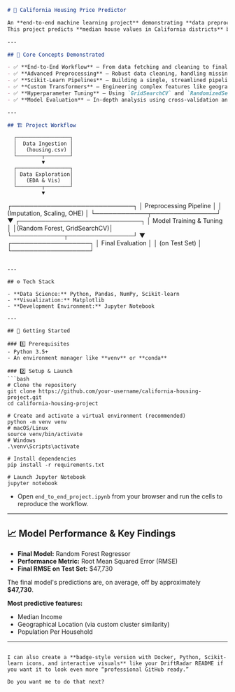 
```markdown
# 🏡 California Housing Price Predictor

An **end-to-end machine learning project** demonstrating **data preprocessing, feature engineering, and model tuning** with Scikit-Learn pipelines.  
This project predicts **median house values in California districts** based on census data.

---

## 📌 Core Concepts Demonstrated

- ✅ **End-to-End Workflow** – From data fetching and cleaning to final model evaluation.  
- ✅ **Advanced Preprocessing** – Robust data cleaning, handling missing values, and transforming features.  
- ✅ **Scikit-Learn Pipelines** – Building a single, streamlined pipeline for all data transformations.  
- ✅ **Custom Transformers** – Engineering complex features like geographical cluster similarity.  
- ✅ **Hyperparameter Tuning** – Using `GridSearchCV` and `RandomizedSearchCV` to find the best model configuration.  
- ✅ **Model Evaluation** – In-depth analysis using cross-validation and final testing.  

---

## 🏗️ Project Workflow

```

```
  ┌─────────────────┐
  │  Data Ingestion │
  │   (housing.csv) │
  └────────┬────────┘
           ▼
  ┌─────────────────┐
  │ Data Exploration│
  │   (EDA & Vis)   │
  └────────┬────────┘
           ▼
```

┌────────────────────────────┐
│  Preprocessing Pipeline    │
│ (Imputation, Scaling, OHE) │
└────────────┬───────────────┘
▼
┌────────────────────────────┐
│ Model Training & Tuning    │
│(Random Forest, GridSearchCV)│
└────────────┬───────────────┘
▼
┌──────────────────┐
│ Final Evaluation │
│   (on Test Set)  │
└──────────────────┘

````

---

## ⚙️ Tech Stack

- **Data Science:** Python, Pandas, NumPy, Scikit-learn  
- **Visualization:** Matplotlib  
- **Development Environment:** Jupyter Notebook  

---

## 🚀 Getting Started

### 1️⃣ Prerequisites
- Python 3.5+  
- An environment manager like **venv** or **conda**  

### 2️⃣ Setup & Launch
```bash
# Clone the repository
git clone https://github.com/your-username/california-housing-project.git
cd california-housing-project

# Create and activate a virtual environment (recommended)
python -m venv venv
# macOS/Linux
source venv/bin/activate
# Windows
.\venv\Scripts\activate

# Install dependencies
pip install -r requirements.txt

# Launch Jupyter Notebook
jupyter notebook
````

* Open `end_to_end_project.ipynb` from your browser and run the cells to reproduce the workflow.

---

## 📈 Model Performance & Key Findings

* **Final Model:** Random Forest Regressor
* **Performance Metric:** Root Mean Squared Error (RMSE)
* **Final RMSE on Test Set:** $47,730

The final model's predictions are, on average, off by approximately **$47,730**.

**Most predictive features:**

* Median Income
* Geographical Location (via custom cluster similarity)
* Population Per Household

---

```

I can also create a **badge-style version with Docker, Python, Scikit-learn icons, and interactive visuals** like your DriftRadar README if you want it to look even more “professional GitHub ready.”  

Do you want me to do that next?
```
